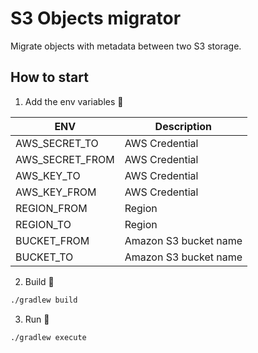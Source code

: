 # S3 Objects migrator

Migrate objects with metadata between two S3 storage.

## How to start

1. Add the env variables :wrench:

| ENV                | Description          |
| -------------------|----------------------|
| AWS_SECRET_TO      | AWS Credential       |
| AWS_SECRET_FROM    | AWS Credential       |
| AWS_KEY_TO         | AWS Credential       |
| AWS_KEY_FROM       | AWS Credential       |
| REGION_FROM        | Region               |
| REGION_TO          | Region               |
| BUCKET_FROM        | Amazon S3 bucket name|
| BUCKET_TO          | Amazon S3 bucket name|

2. Build :hammer:

```bash
./gradlew build
```

3. Run :rocket:

```bash
./gradlew execute
```